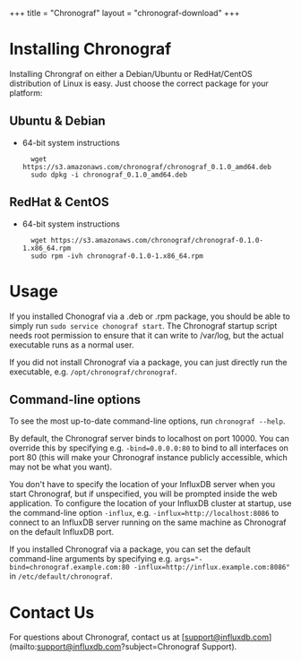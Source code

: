 +++
title = "Chronograf"
layout = "chronograf-download"
+++
#  Installing Chronograf

Installing Chrongraf on either a Debian/Ubuntu or RedHat/CentOS distribution of Linux is easy. Just choose the correct package for your platform:

## Ubuntu & Debian

- 64-bit system instructions

		wget https://s3.amazonaws.com/chronograf/chronograf_0.1.0_amd64.deb
		sudo dpkg -i chronograf_0.1.0_amd64.deb

## RedHat & CentOS

- 64-bit system instructions

		wget https://s3.amazonaws.com/chronograf/chronograf-0.1.0-1.x86_64.rpm
		sudo rpm -ivh chronograf-0.1.0-1.x86_64.rpm

# Usage

If you installed Chonograf via a .deb or .rpm package, you should be able to simply run `sudo service chonograf start`.
The Chronograf startup script needs root permission to ensure that it can write to /var/log, but the actual executable runs as a normal user.

If you did not install Chronograf via a package, you can just directly run the executable, e.g. `/opt/chronograf/chronograf`.

## Command-line options

To see the most up-to-date command-line options, run `chronograf --help`.

By default, the Chronograf server binds to localhost on port 10000.
You can override this by specifying e.g. `-bind=0.0.0.0:80` to bind to all interfaces on port 80 (this will make your Chronograf instance publicly accessible, which may not be what you want).

You don't have to specify the location of your InfluxDB server when you start Chronograf, but if unspecified, you will be prompted inside the web application.
To configure the location of your InfluxDB cluster at startup, use the command-line option `-influx`, e.g. `-influx=http://localhost:8086` to connect to an InfluxDB server running on the same machine as Chronograf on the default InfluxDB port.

If you installed Chronograf via a package, you can set the default command-line arguments by specifying e.g. `args="-bind=chronograf.example.com:80 -influx=http://influx.example.com:8086"` in `/etc/default/chronograf`.

# Contact Us

For questions about Chronograf, contact us at [support@influxdb.com](mailto:support@influxdb.com?subject=Chronograf Support).
